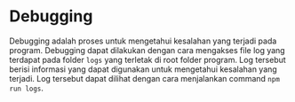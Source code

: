 # Debugging

Debugging adalah proses untuk mengetahui kesalahan yang terjadi pada program. Debugging dapat dilakukan dengan cara mengakses file log yang terdapat pada folder `logs` yang terletak di root folder program. Log tersebut berisi informasi yang dapat digunakan untuk mengetahui kesalahan yang terjadi. Log tersebut dapat dilihat dengan cara menjalankan command `npm run logs`. 